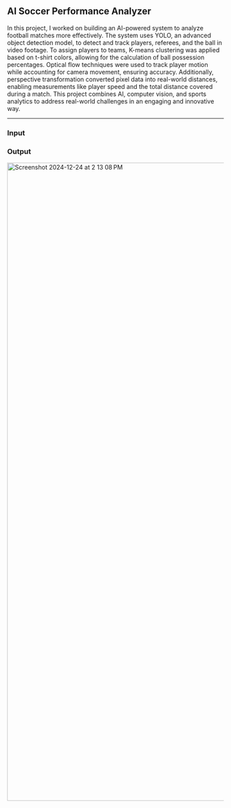 ## AI Soccer Performance Analyzer

In this project, I worked on building an AI-powered system to analyze football matches more effectively. The system uses YOLO, an advanced object detection model, to detect and track players, referees, and the ball in video footage. To assign players to teams, K-means clustering was applied based on t-shirt colors, allowing for the calculation of ball possession percentages. Optical flow techniques were used to track player motion while accounting for camera movement, ensuring accuracy. Additionally, perspective transformation converted pixel data into real-world distances, enabling measurements like player speed and the total distance covered during a match. This project combines AI, computer vision, and sports analytics to address real-world challenges in an engaging and innovative way.

-----------------------------------------------------------------------------------------------------------
### Input




### Output
<img width="1481" alt="Screenshot 2024-12-24 at 2 13 08 PM" src="https://github.com/user-attachments/assets/44ad6a74-b0b3-4a7b-bb35-a4c8ec8e88b8" />
